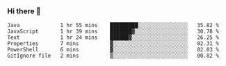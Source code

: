 ### Hi there 👋


<!--START_SECTION:waka-->

```text
Java             1 hr 55 mins    █████████░░░░░░░░░░░░░░░░   35.82 %
JavaScript       1 hr 39 mins    ███████▓░░░░░░░░░░░░░░░░░   30.78 %
Text             1 hr 24 mins    ██████▓░░░░░░░░░░░░░░░░░░   26.25 %
Properties       7 mins          ▓░░░░░░░░░░░░░░░░░░░░░░░░   02.31 %
PowerShell       6 mins          ▓░░░░░░░░░░░░░░░░░░░░░░░░   02.03 %
GitIgnore file   2 mins          ▒░░░░░░░░░░░░░░░░░░░░░░░░   00.82 %
```

<!--END_SECTION:waka-->

<!--
**ssrahul96/ssrahul96** is a ✨ _special_ ✨ repository because its `README.md` (this file) appears on your GitHub profile.

Here are some ideas to get you started:

- 🔭 I’m currently working on ...
- 🌱 I’m currently learning ...
- 👯 I’m looking to collaborate on ...
- 🤔 I’m looking for help with ...
- 💬 Ask me about ...
- 📫 How to reach me: ...
- 😄 Pronouns: ...
- ⚡ Fun fact: ...
-->
